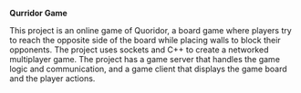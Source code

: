 **Qurridor Game**

This project is an online game of Quoridor, a board game where players try to reach the opposite side of the board while placing walls to block their opponents. The project uses sockets and C++ to create a networked multiplayer game. The project has a game server that handles the game logic and communication, and a game client that displays the game board and the player actions. 
